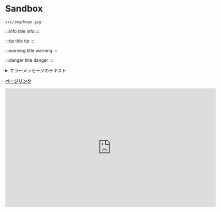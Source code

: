 # Sandbox

```box
src/img/hoge.jpg
```

:::info title
info
:::

:::tip title
tip
:::

:::warning title
warning
:::

:::danger title
danger
:::

<details>
  	<summary>エラーメッセージのテキスト</summary>

	>配信開始に失敗しました
	>
	>NVENCコーデックを開けませんでした: Function not implemented  
	>お使いのビデオドライバが最新のものであるかを確認してください。

</details>

[**ページリンク**](/docs/photoshop/filter/what_is_filter.md)

<iframe width="675" height="380" src="https://www.youtube.com/embed/_AQXQDjw7Y8" frameborder="0" allow="accelerometer; autoplay; encrypted-media; gyroscope; picture-in-picture" allowfullscreen></iframe>

<!-- ![task_tray](task_tray.png) -->